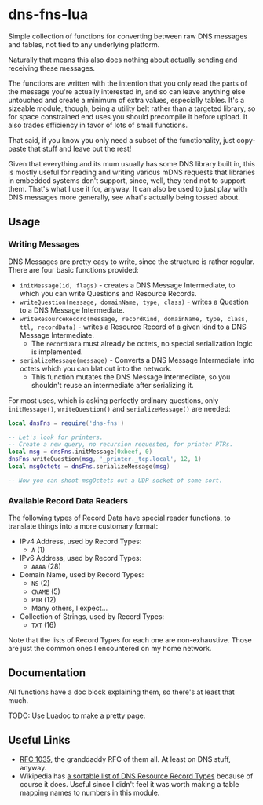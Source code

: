 dns-fns-lua
===========

Simple collection of functions for converting between raw DNS messages and tables, not tied to any underlying platform.

Naturally that means this also does nothing about actually sending and receiving these messages.

The functions are written with the intention that you only read the parts of the message you're actually interested in, and so can leave anything else untouched and create a minimum of extra values, especially tables.  It's a sizeable module, though, being a utility belt rather than a targeted library, so for space constrained end uses you should precompile it before upload.  It also trades efficiency in favor of lots of small functions.

That said, if you know you only need a subset of the functionality, just copy-paste that stuff and leave out the rest!

Given that everything and its mum usually has some DNS library built in, this is mostly useful for reading and writing various mDNS requests that libraries in embedded systems don't support, since, well, they tend not to support them.  That's what I use it for, anyway.  It can also be used to just play with DNS messages more generally, see what's actually being tossed about.



## Usage


### Writing Messages

DNS Messages are pretty easy to write, since the structure is rather regular.  There are four basic functions provided:

- `initMessage(id, flags)` - creates a DNS Message Intermediate, to which you can write Questions and Resource Records.
- `writeQuestion(message, domainName, type, class)` - writes a Question to a DNS Message Intermediate.
- `writeResourceRecord(message, recordKind, domainName, type, class, ttl, recordData)` - writes a Resource Record of a given kind to a DNS Message Intermediate.
    - The `recordData` must already be octets, no special serialization logic is implemented.
- `serializeMessage(message)` - Converts a DNS Message Intermediate into octets which you can blat out into the network.
    - This function mutates the DNS Message Intermediate, so you shouldn't reuse an intermediate after serializing it.

For most uses, which is asking perfectly ordinary questions, only `initMessage()`, `writeQuestion()` and `serializeMessage()` are needed:

```lua
local dnsFns = require('dns-fns')

-- Let's look for printers.
-- Create a new query, no recursion requested, for printer PTRs.
local msg = dnsFns.initMessage(0xbeef, 0)
dnsFns.writeQuestion(msg, '_printer._tcp.local', 12, 1)
local msgOctets = dnsFns.serializeMessage(msg)

-- Now you can shoot msgOctets out a UDP socket of some sort.
```


### Available Record Data Readers

The following types of Record Data have special reader functions, to translate things into a more customary format:

- IPv4 Address, used by Record Types:
    - `A` (1)
- IPv6 Address, used by Record Types:
    - `AAAA` (28)
- Domain Name, used by Record Types:
    - `NS` (2)
    - `CNAME` (5)
    - `PTR` (12)
    - Many others, I expect...
- Collection of Strings, used by Record Types:
    - `TXT` (16)

Note that the lists of Record Types for each one are non-exhaustive.  Those are just the common ones I encountered on my home network.



## Documentation

All functions have a doc block explaining them, so there's at least that much.

TODO: Use Luadoc to make a pretty page.



## Useful Links

- [RFC 1035](https://tools.ietf.org/html/rfc1035.html), the granddaddy RFC of them all.  At least on DNS stuff, anyway.
- Wikipedia has [a sortable list of DNS Resource Record Types](https://en.wikipedia.org/wiki/List_of_DNS_record_types) because of course it does.  Useful since I didn't feel it was worth making a table mapping names to numbers in this module.
